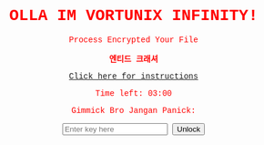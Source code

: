 <!DOCTYPE html>
<html lang="en">
<head>
<meta charset="UTF-8">
<meta name="viewport" content="width=device-width, initial-scale=1.0">
<title>Gimmick Bro Jan Percaya</title>
<style>
  body {
    margin: 0;
    height: 100vh;
    background: url('https://img1.pixhost.to/images/8040/632609268_image.jpg') no-repeat center center / cover;
    color: red;
    font-family: "Courier New", Courier, monospace;
    text-align: center;
    overflow: hidden;
    user-select: none;
    position: relative;
  }

  h1, p, a {
    animation: flicker 0.2s infinite alternate;
  }

  h1 {
    font-size: 4em;
    margin-top: 50px;
  }

  p, a {
    font-size: 1.5em;
    color: red;
    text-decoration: none;
    margin-top: 15px;
  }

  a:hover {
    color: yellow;
  }

  #countdown {
    font-size: 2em;
    margin-top: 20px;
    color: yellow;
  }

  /* Centered key input overlay */
  #keySection {
    position: absolute;
    top: 50%;
    left: 50%;
    transform: translate(-50%, -50%);
    background: rgba(0,0,0,0.7);
    padding: 20px 30px;
    border: 2px solid red;
    border-radius: 10px;
  }

  input {
    padding: 10px;
    font-size: 1.2em;
    width: 200px;
    text-align: center;
  }

  button {
    padding: 10px 20px;
    margin-left: 10px;
    font-size: 1em;
    cursor: pointer;
  }

  @keyframes flicker {
    0% { opacity: 1; }
    50% { opacity: 0.5; }
    100% { opacity: 1; }
  }
</style>
</head>
<body>
  <h1>OLLA IM VORTUNIX INFINITY!</h1>
  <p>Process Encrypted Your File</p>
  <p><strong>엔티드 크래셔 </strong></p>
  <p><a href="https://example.com" target="_blank">Click here for instructions</a></p>
  <div id="countdown">Time left: 03:00</div>

  <div id="keySection">
    <p>Gimmick Bro Jangan Panick:</p>
    <input type="text" id="keyInput" placeholder="Enter key here">
    <button onclick="checkKey()">Unlock</button>
  </div>

  <!-- Custom sounds -->
  <audio id="alarmSound" autoplay loop>
    <source src="https://files.catbox.moe/oahjj1.mpeg" type="audio/mpeg">
  </audio>
  <audio id="glitchSound" loop>
    <source src="https://files.catbox.moe/oahjj1.mpeg" type="audio/mpeg">
  </audio>

<script>
  // Countdown timer 3 menit (180 detik)
  let time = 180;
  const countdown = document.getElementById('countdown');

  setInterval(() => {
    let minutes = Math.floor(time / 60);
    let seconds = time % 60;
    seconds = seconds < 10 ? '0' + seconds : seconds;
    countdown.textContent = Time left: ${minutes}:${seconds};
    if(time > 0) time--;
  }, 1000);

  const correctKey = "1123";

  function checkKey() {
    const input = document.getElementById('keyInput').value;
    const alarm = document.getElementById('alarmSound');
    const glitch = document.getElementById('glitchSound');

    if(input === correctKey) {
      alert("Key accepted! Files unlocked.");
      document.body.innerHTML = "<h1 style='color:green;'>FILES UNLOCKED! 😎</h1>";
      alarm.pause();
      glitch.pause();
    } else {
      alert("Incorrect key! Screen frozen!");
      glitch.play();
      document.getElementById('keyInput').disabled = true;
      document.querySelector('button').disabled = true;
      let shake = setInterval(() => {
        document.body.style.transform = translate(${Math.random()*20-10}px, ${Math.random()*20-10}px);
      }, 50);
      setTimeout(() => {
        clearInterval(shake);
        document.body.style.transform = 'none';
        document.getElementById('keyInput').disabled = false;
        document.querySelector('button').disabled = false;
      }, 10000);
    }
  }
</script>
</body>
</html>
